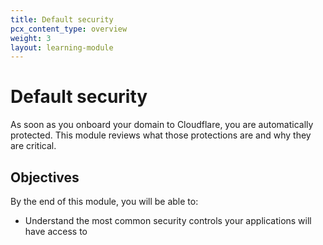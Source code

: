 ```yaml
---
title: Default security
pcx_content_type: overview
weight: 3
layout: learning-module
---
```


# Default security

As soon as you onboard your domain to Cloudflare, you are automatically protected. This module reviews what those protections are and why they are critical. 

## Objectives

By the end of this module, you will be able to:

- Understand the most common security controls your applications will have access to

